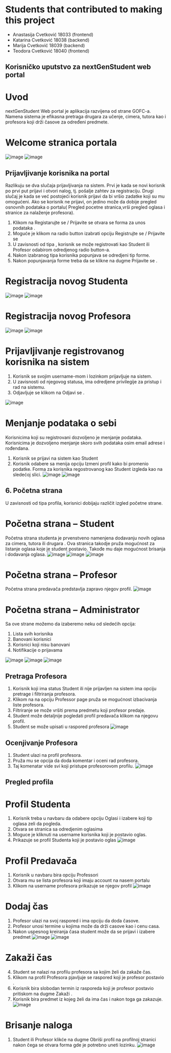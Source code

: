 # Students that contributed to making this project

- Anastasija Cvetković 18033 (frontend)
- Katarina Cvetković 18038 (backend)
- Marija Cvetković 18039 (backend)
- Teodora Cvetković 18040 (frontend)


## Korisničko uputstvo za nextGenStudent web portal

# Uvod
nextGenStudent Web portal je aplikacija razvijena od strane GOFC-a. Namena sistema je efikasna pretraga drugara za učenje, cimera, tutora kao i profesora koji drži časove za određeni predmete.

# Welcome stranica portala
![image](https://github.com/marijacvetkovic-git/NextGenStudent/assets/117784486/7a189edb-3f00-4b8d-aec0-e93ec039c431)
![image](https://github.com/marijacvetkovic-git/NextGenStudent/assets/117784486/7199ddae-9c26-4415-bcc7-57d73b1df2b0)


##	Prijavljivanje korisnika na portal
Razlikuju se dva slučaja prijavljivanja na sistem. Prvi je kada se novi korisnik po prvi put prijavi i otvori nalog, tj. pošalje zahtev za registraciju. Drugi slučaj je kada se već postojeći korisnik prijavi da bi vršio zadatke koji su mu omogućeni. Ako se korisnik ne prijavi, on jedino može da dobije pregled osnovnih podataka o portalu( Pregled pocetne stranica,vrši pregled oglasa i stranice za nalaženje profesora). 

1.	Klikom na Registarujte se / Prijavite se otvara se forma za unos podataka .
2.	Moguće je klikom na radio button izabrati opciju Registrujte se / Prijavite se
3.	U zavisnosti od tipa , korisnik se može registrovati kao Student ili Profesor odabirom odredjenog radio button-a.
4.	Nakon izabranog tipa korisnika popunjava se odredjeni tip forme.
5.	Nakon popunjavanja forme treba da se klikne na dugme  Prijavite se .

# Registracija novog Studenta

![image](https://github.com/marijacvetkovic-git/NextGenStudent/assets/117784486/2a729dff-3aac-4f7c-a359-63c1bd6d6656)
![image](https://github.com/marijacvetkovic-git/NextGenStudent/assets/117784486/16f46d12-3ee8-42a0-b092-e1be8daddf23)

# Registracija novog Profesora

![image](https://github.com/marijacvetkovic-git/NextGenStudent/assets/117784486/c6993532-39f6-4f5a-b1eb-b34803debade)
![image](https://github.com/marijacvetkovic-git/NextGenStudent/assets/117784486/4300176f-ba69-4b46-be90-abe4224aab79)

# Prijavljivanje registrovanog korisnika na sistem
1. Korisnik se svojim username-mom i lozinkom prijavljuje na sistem.
2. U zavisnosti od njegovog statusa, ima odredjene privilegije za pristup i rad na sistemu.
3. Odjavljuje se klikom na Odjavi se .

![image](https://github.com/marijacvetkovic-git/NextGenStudent/assets/117784486/34c12fe3-8035-476d-a28e-e5be0a45c46d)

# Menjanje podataka o sebi 
Korisnicima koji su registrovani dozvoljeno je menjanje podataka. Korisnicima je dozvoljeno menjanje skoro svih podataka osim email adrese i rođendana.
1.	Korisnik se prijavi na sistem kao Student
2.	Korisnik odabere sa menija opciju Izmeni profil kako bi promenio podatke. Forma za korisnika regostrovanog kao Student  izgleda kao na sledećoj slici.
![image](https://github.com/marijacvetkovic-git/NextGenStudent/assets/117784486/5202593b-98c4-48cb-a50d-8b4e564efe77)
![image](https://github.com/marijacvetkovic-git/NextGenStudent/assets/117784486/e50ff6fc-8b28-4331-a507-d4a1e217ddf8)

## 6.	Početna strana
U zavisnosti od tipa profila, korisnici dobijaju različit izgled početne strane.

# Početna strana – Student 
Početna strana studenta je prvenstveno namenjena dodavanju novih oglasa za cimera, tutora ili drugara . Ova stranica takodje pruža mogućnost za listanje oglasa koje je student postavio. Takođe mu daje mogućnost brisanja i dodavanja oglasa.
![image](https://github.com/marijacvetkovic-git/NextGenStudent/assets/117784486/9ba00d5c-de34-44db-a933-21384aa3848a)
![image](https://github.com/marijacvetkovic-git/NextGenStudent/assets/117784486/8ca66654-1c4e-4382-a0f9-be022d95f370)
![image](https://github.com/marijacvetkovic-git/NextGenStudent/assets/117784486/5fdf6773-be43-4fc3-9768-9e025e1cb0e7)

# Početna strana – Profesor
Početna strana predavača predstavlja zapravo njegov profil.
![image](https://github.com/marijacvetkovic-git/NextGenStudent/assets/117784486/daefec02-9dde-4efd-9046-dd4c285470ae)

# Početna strana – Administrator
Sa ove strane možemo da izaberemo neku od sledećih opcija:
1.	Lista svih korisnika 
2.	Banovani korisnici 
3.	Korisnici koji nisu banovani 
4.	Notifikacije o prijavama

![image](https://github.com/marijacvetkovic-git/NextGenStudent/assets/117784486/a03cac2a-78f2-4bd6-b1c9-13824b777fe6)
![image](https://github.com/marijacvetkovic-git/NextGenStudent/assets/117784486/0e90d07b-4327-4828-8096-ff22d25b21f5)
![image](https://github.com/marijacvetkovic-git/NextGenStudent/assets/117784486/52cc588d-e7cd-4560-bf5d-b9213a96db60)

## Pretraga Profesora
1.	Korisnik koji ima status Student ili nije prijavljen na sistem ima opciju pretrage i filtriranja profesora.
2.	Klikom na na opciju Professor page pruža se mogućnost izbacivanja liste profesora.
3.	 Filtriranje se može vršiti prema predmetu koji profesor predaje.
4.	Student može detaljnije pogledati profil predavača klikom na njegovu profil.
5.	Student se može upisati u raspored profesora
![image](https://github.com/marijacvetkovic-git/NextGenStudent/assets/117784486/0bdb7718-8a73-4524-9a77-89011176e907)

## Ocenjivanje Profesora
1.	Student ulazi na profil profesora.
2.	Pruža  mu se opcija da doda komentar i oceni rad profesora.
3.	Taj komenatar vide svi koji pristupe profesorovom profilu.
![image](https://github.com/marijacvetkovic-git/NextGenStudent/assets/117784486/a8f255b2-ac35-4489-9c39-e499469ea053)

## Pregled profila

# Profil Studenta
1. Korisnik treba u navbaru da odabere opciju Oglasi i izabere koji tip oglasa zeli da pogleda.
2. Otvara se stranica sa odredjenim oglasima
3. Moguce je kliknuti na username korisnika koji je postavio oglas.
4. Prikazuje se profil Studenta koji je postavio oglas
![image](https://github.com/marijacvetkovic-git/NextGenStudent/assets/117784486/14b45000-7eb5-43e4-a75d-5079ed107600)

# Profil Predavača

1. Korisnik u navbaru bira opciju Professori
2. Otvara mu se lista profesora koji imaju account na nasem portalu
3. Klikom na username profesora prikazuje se njegov profil
![image](https://github.com/marijacvetkovic-git/NextGenStudent/assets/117784486/cc2f0188-4f22-4c02-b3fd-24b380a8761c)

# Dodaj čas
1.	Profesor ulazi na svoj raspored i ima opciju da doda časove.
2.	Profesor unosi termine u kojima može da drži casove kao i cenu casa.
3.	Nakon uspesnog kreiranja časa student može da se prijavi i izabere predmet
![image](https://github.com/marijacvetkovic-git/NextGenStudent/assets/117784486/8ff68e2f-801d-40c5-a76b-5797262d5dc5)
![image](https://github.com/marijacvetkovic-git/NextGenStudent/assets/117784486/6de8fdc6-d20b-4216-981f-d2ef2c6d59bf)

# Zakaži čas

4.	Student se nalazi na profilu profesora sa kojim želi da zakaže čas.
5.	Klikom na profil Profesora pjavljuje se raspored koji je profesor postavio .
3.   Korisnik bira slobodan termin iz rasporeda koji je profesor postavio pritiskom na dugme Zakaži .
4.   Korisnik bira predmet iz kojeg želi da ima čas i nakon toga ga zakazuje.
![image](https://github.com/marijacvetkovic-git/NextGenStudent/assets/117784486/0fe44bcb-1f9e-4a10-ae41-88358a84794e)

# Brisanje naloga
1.   Student ili Profesor klikće na dugme Obriši profil na profilnoj stranici nakon čega se otvara forma gde je potrebno uneti lozinku.
![image](https://github.com/marijacvetkovic-git/NextGenStudent/assets/117784486/4a419315-0250-420e-9cc7-5832c33c865c)













